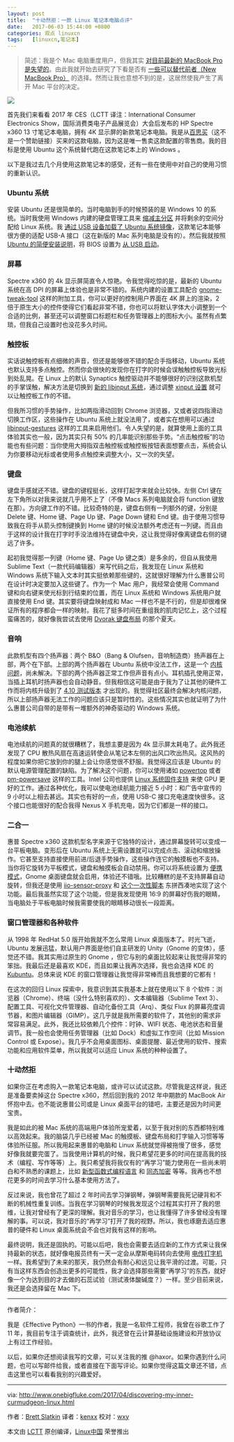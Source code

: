 ```yaml
---
layout: post
title:	"十动然拒：一款 Linux 笔记本电脑点评"
date:	2017-06-03 15:44:00 +0800 
categories:	观点 linuxcn 
tags:	[linuxcn,笔记本]
---
```




> 
> 简述：我是个 Mac 电脑重度用户，但我其实 [对目前最新的 MacBook Pro 是失望的](http://www.onebigfluke.com/2016/10/lamenting-progress.html)。由此我就开始去研究了下看是否有 [一些可以替代前者（New MacBook Pro）](http://www.onebigfluke.com/2016/10/alternatives-to-apple-computers.html) 的选择。然而让我也意想不到的是，这居然使我产生了离开 Mac 平台的决定。
> 
> 
> 


![](/Asserts/Images//attachment/album/201706/03/154436lp44p43t3qdq0u7q.jpg)


首先我们来看看 2017 年 CES（LCTT 译注：International Consumer Electronics Show，国际消费类电子产品展览会）大会后发布的 HP Spectre x360 13 寸笔记本电脑，拥有 4K 显示屏的新款笔记本电脑。我是从[百思买](http://www.bestbuy.com/site/hp-spectre-x360-2-in-1-13-3-4k-ultra-hd-touch-screen-laptop-intel-core-i7-16gb-memory-512gb-solid-state-drive-dark-ash-silver/5713178.p?skuId=5713178)（这不是一个赞助链接）买来的这款电脑，因为这是唯一售卖这款配置的零售商。我的目标是使用 Ubuntu 这个系统替代跑在这款笔记本上的 Windows 。


以下是我过去几个月使用这款笔记本的感受，还有一些在使用中对自己的使用习惯的重新认识。


### Ubuntu 系统


安装 Ubuntu 还是很简单的。当时电脑到手的时候预装的是 Windows 10 的系统。当时我使用 Windows 内建的硬盘管理工具来 [缩减主分区](https://www.howtogeek.com/101862/how-to-manage-partitions-on-windows-without-downloading-any-other-software/) 并将剩余的空间分配给 Linux 系统。我 [通过 USB 设备加载了 Ubuntu 系统镜像](https://www.ubuntu.com/download/desktop/create-a-usb-stick-on-windows)，这款笔记本能够很方便的适配 USB-A 接口（这在新版的 Mac 系列电脑是没有的）。然后我就按照 [Ubuntu 的简便安装说明](https://www.ubuntu.com/download/desktop/install-ubuntu-desktop)，将 BIOS 设置为 [从 USB 启动](http://support.hp.com/us-en/document/c00364979)。


### 屏幕


Spectre x360 的 4k 显示屏简直令人惊艳。令我觉得吃惊的是，最新的 Ubuntu 系统在高 DPI 的屏幕上体验也是非常不错的。系统内建的设置工具配合 [gnome-tweak-tool](https://launchpad.net/gnome-tweak-tool) 这样的附加工具，你可以更好的控制用户界面在 4K 屏上的渲染，2 倍于原生大小的控件使得它们看起非常不错，你也可以将默认字体大小调整到一个合适的比例，甚至还可以调整窗口标题栏和任务管理器上的图标大小。虽然有点繁琐，但我自己设置时也没花多久时间。


### 触控板


实话说触控板有点细微的声音，但还是能够很不错的配合手指移动，Ubuntu 系统也默认支持多点触控。然而你会很快的发现你在打字的时候会误触触控板导致光标到处乱晃。在 Linux 上的默认 Synaptics 触控驱动并不能够很好的识别这款机型的手掌误触，解决方法是切换到 [新的 libinput 系统](https://launchpad.net/xserver-xorg-input-libinput)，通过调整 [xinput 设置](https://wiki.archlinux.org/index.php/Libinput#Configuration) 就可以让触控板工作的不错。


但我所习惯的手势操作，比如两指滑动回到 Chrome 浏览器，又或者说四指滑动切换工作区，这些操作在 Ubuntu 系统上就没法用了，或者实在想用可以通过 [libinput-gestures](https://github.com/bulletmark/libinput-gestures) 这样的工具来启用他们。令人失望的是，就算使用上面的工具体验其实也一般，因为其实只有 50% 的几率能识别那些手势。“点击触控板”的功能也有些问题：当你使用大拇指双击触控板或触控板按钮表面想要点击，系统会认为你要移动光标或者使用多点触控来调整大小，又一次的失望。


### 键盘


键盘手感就还不错。键盘的键程挺长，这样打起字来就会比较快。左侧 Ctrl 键在左下角所以对我来说就几乎用不上了（不像 Macs 系列电脑就会将 function 键放在那）。方向键工作的不错。比较奇特的是，键盘右侧有一列额外的键，分别是 Delete 键、Home 键、Page Up 键、Page Down 键和 End 键。由于使用习惯导致我在将手从箭头控制键换到 Home 键的时候没法额外考虑还有一列键。而且由于这样的设计我在打字时手没法维持在键盘中央，这让我觉得好像离键盘右侧的键远了许多。


起初我觉得那一列键（Home 键、Page Up 键之类）是多余的，但自从我使用 Sublime Text（一款代码编辑器）来写代码之后，我发现在 Linux 系统和 Windows 系统下输入文本时其实挺依赖那些键的，这就很好理解为什么惠普公司在设计时决定要加入这些键了。作为一个 Mac 用户，我经常会使用 Command 键和向右键来使光标到行结束的位置，而在 Linux 系统和 Windows 系统用户就直接使用 End 键。其实要将键盘映射成和 Mac 一样也不是不行的，但是却很难保证所有的程序都会一样的映射。我花了挺多时间在重组我的肌肉记忆上，这个过程蛮痛苦的，就好像我尝试去使用 [Dvorak 键盘布局](https://en.wikipedia.org/wiki/Dvorak_Simplified_Keyboard) 的那个夏天。


### 音响


此款机型有四个扬声器：两个 B&O（Bang & Olufsen，音响制造商）扬声器在上部，两个在下部。上部的两个扬声器在 Ubuntu 系统中没法工作，这是一个 [内核问题](https://bugzilla.kernel.org/show_bug.cgi?id=189331)，尚未解决。下部的两个扬声器正常工作但声音有点小。耳机插孔使用正常，当插上耳机时扬声器也会自动静音。但我相信这可能是由于我为了让其他的硬件工作而将内核升级到了 [4.10 测试版本](http://kernel.ubuntu.com/%7Ekernel-ppa/mainline/v4.10/) 才出现的。我觉得社区最终会解决内核问题，所以上部扬声器无法工作的问题应该只是暂时性的。这些情况其实也就证明了为什么惠普公司自带的是带有一堆额外的神奇驱动的 Windows 系统。


### 电池续航


电池续航的问题真的就很糟糕了，我想主要是因为 4k 显示屏太耗电了。此外我还发现了 CPU 散热风扇在高速运转使会从笔记本左侧的出风口吹出热风。这风热的程度如果你把它放到你的腿上会让你感觉很不舒服。我觉得这应该是 Ubuntu 的默认电源管理配置的缺陷。为了解决这个问题，你可以使用诸如 [powertop](https://blog.sleeplessbeastie.eu/2015/08/10/how-to-set-all-tunable-powertop-options-at-system-boot/) 或者 [pm-powersave](http://askubuntu.com/questions/765840/does-pm-powersave-start-automatically-when-running-on-battery) 这样的工具。Intel 公司也提供 [Linux 系统固件支持](https://01.org/linuxgraphics/downloads/firmware) 来使 GPU 更好的工作。通过各种优化，我可以使电池续航能力接近 5 小时：和广告中宣传的 9 小时以上相去甚远。其实也有好的一点，使用 USB-C 接口充电速度快很多。这个接口也能很好的配合我得 Nexus X 手机充电，因为它们都是一样的接口。


### 二合一


惠普 Spectre x360 这款机型名字来源于它独特的设计，通过屏幕旋转可以变成一台平板电脑。变形后在 Ubuntu 系统上无需设置就可以完成点击、滚动和缩放操作。它甚至支持直接使用前进/后退手势操作，这些操作连它的触摸板也不支持。当你将它旋转为平板模式，键盘和触摸板会自动禁用。你可以将系统设置为 [便携模式](https://launchpad.net/onboard)，Gnome 桌面键盘就会启用，体验还不错哦。比较糟糕的是不支持屏幕自动旋转，但我还是使用 [iio-sensor-proxy](https://github.com/hadess/iio-sensor-proxy) 和 [这个一次性脚本](http://askubuntu.com/questions/634151/auto-rotate-screen-on-dell-13-7000-with-15-04-gnome/889591#889591) 东拼西凑地实现了这个功能。最后我虽然实现了这个功能，但是我发现使用 16:9 的屏幕好伤我的眼睛，当电脑处于平板电脑时候我需要使我的眼睛移动很长一段距离。


### 窗口管理器和各种软件


从 1998 年 RedHat 5.0 版开始我就不怎么常用 Linux 桌面版本了。时光飞逝，Ubuntu 发展迅猛，默认用户界面是他们自主研发的 Unity（Gnome 的变体），感觉还不错。我其实用过原生的 Gnome ，但它与别的桌面比较起来让我觉得非常的笨拙。我最后还是最喜欢 KDE，而且如果让我再次选择，我也会选择 KDE 的 [Kubuntu](https://www.kubuntu.org/)。总体来说 KDE 的窗口管理器让我觉得非常棒而且我想要的它都有！


在这次的回归 Linux 探索中，我意识到其实我基本上就在使用以下 8 个软件：浏览器（Chrome）、终端（没什么特别喜欢的）、文本编辑器（Sublime Text 3）、配置工具、可视化文件管理器、自动化备份工具（Arq）、类似 Flux 的屏幕亮度调节器，和图片编辑器（GIMP）。这几乎就是我所需要的软件了，其他别的需求非常容易满足。此外，我还比较依赖几个控件：时钟、WIFI 状态、电池状态和音量调节。我一般也会使用任务管理器（比如 Dock）和虚拟工作空间（比如 Mission Control 或 Expose）。我几乎不会用桌面图标、桌面提醒、最近使用的软件、搜索功能和应用软件菜单，所以我就可以适应 Linux 系统的种种设置了。


### 十动然拒


如果你正在考虑购入一款笔记本电脑，或许可以试试这款。尽管我是这样说，我还是准备要卖掉这台 Spectre x360，然后回到我的 2012 年中期款的 MacBook Air 怀抱中去。也不能说惠普公司或是 Linux 桌面平台的错吧，主要还是因为时间更宝贵。


我是如此的被 Mac 系统的高端用户体验所宠爱着，以至于我对别的东西都特别难以高效起来。我的脑袋几乎已经被 Mac 的触摸板、键盘布局和打字输入习惯等等体验所征服。所以我用起来惠普的电脑和 Linux 系统就觉得被拖慢了很多，感觉好像我就要完蛋了。当我使用计算机的时候，我只希望花更多的时间在提高我的技术（编程、写作等等）上。我只希望我将我仅有的“再学习”能力使用在一些尚未明白和不熟悉的课题上，比如 [新型函数式编程语言](http://docs.idris-lang.org/en/latest/tutorial/index.html#tutorial-index) 和 [同态加密](https://arxiv.org/abs/1702.07588) 等等。我再也不想花更多的时间去学习什么基本使用方法了。


反过来说，我也曾花了超过 2 年时间去学习弹钢琴，弹钢琴需要我死记硬背和不断的机械性重复训练。当我在学习钢琴的时候我发现这个过程其实打开了我的思维，让我对曾经有了更深的理解。我对音乐的学习，也让我懂得了许多曾经没有理解的事。可以说，我对音乐的“再学习”打开了我的视野。所以，我也琢磨去适应惠普的硬件和 Linux 桌面系统会不会也对我有这样的影响。


最终说明，我还是固执的。可能以后吧，我也会需要去适应新的工作方式来让我保持最新的状态，就好像电报员终有一天一定会从摩斯电码转向去使用 [电传打字机](https://en.wikipedia.org/wiki/Teleprinter) 一样。我希望到了未来的那天，我仍然会有耐心和远见让我平滑的过渡。可能，只有当这样东西会创造出更多的可能性，我才会选择那些需要“再学习”的东西，就好像一个为达到目的才去做的石蕊试验（测试液体酸碱度？）一样。至少目前来说，我还是会选择留在 Mac 下。




---


作者简介：


我是《Effective Python》一书的作者，我是一名软件工程师，我曾在谷歌工作了 11 年，我目前专注于调查统计，此外，我还曾在云计算基础设施建设和开放协议上有过工作经验。


以后，如果你还想阅读我写的文章，可以关注我的推 @haxor。如果你遇到什么问题，也可以写邮件给我，或者直接在下面写评论。如果你觉得这篇文章还不错，点击这里也可以看看我别的兴趣爱好。




---


via: <http://www.onebigfluke.com/2017/04/discovering-my-inner-curmudgeon-linux.html>


作者：[Brett Slatkin](http://www.onebigfluke.com/) 译者：[kenxx](https://github.com/kenxx) 校对：[wxy](https://github.com/wxy)


本文由 [LCTT](https://github.com/LCTT/TranslateProject) 原创编译，[Linux中国](https://linux.cn/) 荣誉推出
